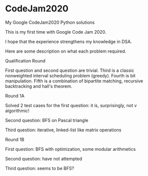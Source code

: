 # CodeJam2020

My Google CodeJam2020 Python solutions 

This is my first time with Google Code Jam 2020.  

I hope that the experience strengthens my knowledge in DSA. 

Here are some description on what each problem required. 

Qualification Round

First question and second question are trivial. Third is a classic nonweighted interval scheduling problem (greedy). Fourth is bit manipulation. Fifth is a combination of bipartite matching, recursive backtracking and hall's theorem. 

Round 1A 

Solved 2 test cases for the first question: it is, surprisingly, not v algorithmic! 

Second question: BFS on Pascal triangle

Third question: iterative, linked-list like matrix operations 


Round 1B

First question: BFS with optimization, some modular arithmetics

Second question: have not attempted 

Third question: seems to be BFS? 

